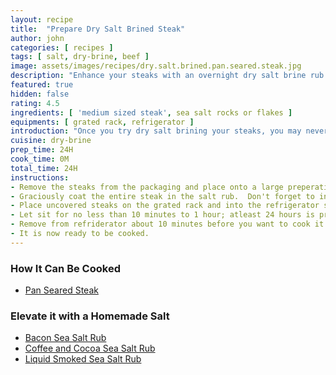 ```yaml
---
layout: recipe
title:  "Prepare Dry Salt Brined Steak"
author: john
categories: [ recipes ]
tags: [ salt, dry-brine, beef ]
image: assets/images/recipes/dry.salt.brined.pan.seared.steak.jpg
description: "Enhance your steaks with an overnight dry salt brine rub."
featured: true
hidden: false
rating: 4.5
ingredients: [ 'medium sized steak', sea salt rocks or flakes ]
equipments: [ grated rack, refrigerator ]
introduction: "Once you try dry salt brining your steaks, you may never want to prepare it any other way.  When we talk about dry brining a steak, we are basically talking about curing it.  Salt helps penetrate the meat over time. The moisture of the meat breaks down the water-soluble elements in the seasoning creating a glaze which eventually seeps back into the meat. The process also breaks down the muscle proteins in the beef, rendering it more tender."
cuisine: dry-brine
prep_time: 24H
cook_time: 0M
total_time: 24H
instructions:
- Remove the steaks from the packaging and place onto a large preperation area.
- Graciously coat the entire steak in the salt rub.  Don't forget to include those meaty sides.
- Place uncovered steaks on the grated rack and into the refrigerator so that air can circulate around the steak as it cures.  This should help promote a nicely piece of steak infused with salty deliciousness.
- Let sit for no less than 10 minutes to 1 hour; atleast 24 hours is preferred though, but no more than 4 days.  Adjust the amount of salt initially used according to the brine time.
- Remove from refriderator about 10 minutes before you want to cook it.  Give it a quick once over with a paper towel, patting it dry.
- It is now ready to be cooked.
---
```


### How It Can Be Cooked

- [Pan Seared Steak](/pan-seared-steak)

### Elevate it with a Homemade Salt

- [Bacon Sea Salt Rub](/bacon-sea-salt-rub)
- [Coffee and Cocoa Sea Salt Rub](/coffee-cocoa-sea-salt-rub)
- [Liquid Smoked Sea Salt Rub](/liquid-smoked-sea-salt-rub)
